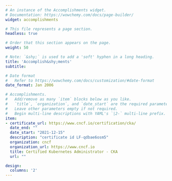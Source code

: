 ```yaml
---
# An instance of the Accomplishments widget.
# Documentation: https://wowchemy.com/docs/page-builder/
widget: accomplishments

# This file represents a page section.
headless: true

# Order that this section appears on the page.
weight: 50

# Note: `&shy;` is used to add a 'soft' hyphen in a long heading.
title: 'Accomplish&shy;ments'
subtitle:

# Date format
#   Refer to https://wowchemy.com/docs/customization/#date-format
date_format: Jan 2006

# Accomplishments.
#   Add/remove as many `item` blocks below as you like.
#   `title`, `organization`, and `date_start` are the required parameters.
#   Leave other parameters empty if not required.
#   Begin multi-line descriptions with YAML's `|2-` multi-line prefix.
item:
- certificate_url: https://www.cncf.io/certification/cka/
  date_end: ""
  date_start: "2021-12-15"
  description: "certificate id LF-qdbae6osm5"
  organization: cncf
  organization_url: https://www.cncf.io
  title: Certified Kubernetes Administrator - CKA
  url: ""

design:
  columns: '2' 
---
```

